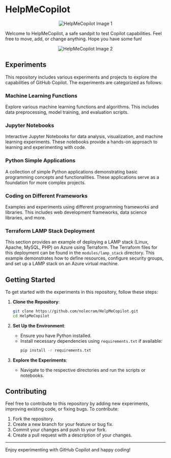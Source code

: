 # HelpMeCopilot

<p align="center">
    <img src="https://github.com/nolecram/HelpMeCopilot/blob/main/1.png" alt="HelpMeCopilot Image 1" />
</p>

Welcome to HelpMeCopilot, a safe sandpit to test Copilot capabilities. Feel free to move, add, or change anything. Hope you have some fun!

<p align="center">
    <img src="https://github.com/nolecram/HelpMeCopilot/blob/main/2.png" alt="HelpMeCopilot Image 2" />
</p>

## Experiments

This repository includes various experiments and projects to explore the capabilities of GitHub Copilot. The experiments are categorized as follows:

### Machine Learning Functions
Explore various machine learning functions and algorithms. This includes data preprocessing, model training, and evaluation scripts.

### Jupyter Notebooks
Interactive Jupyter Notebooks for data analysis, visualization, and machine learning experiments. These notebooks provide a hands-on approach to learning and experimenting with code.

### Python Simple Applications
A collection of simple Python applications demonstrating basic programming concepts and functionalities. These applications serve as a foundation for more complex projects.

### Coding on Different Frameworks
Examples and experiments using different programming frameworks and libraries. This includes web development frameworks, data science libraries, and more.

### Terraform LAMP Stack Deployment
This section provides an example of deploying a LAMP stack (Linux, Apache, MySQL, PHP) on Azure using Terraform. The Terraform files for this deployment can be found in the `modules/lamp_stack` directory. This example demonstrates how to define resources, configure security groups, and set up a LAMP stack on an Azure virtual machine.

## Getting Started

To get started with the experiments in this repository, follow these steps:

1. **Clone the Repository**:
    ```sh
    git clone https://github.com/nolecram/HelpMeCopilot.git
    cd HelpMeCopilot
    ```

2. **Set Up the Environment**:
    - Ensure you have Python installed.
    - Install necessary dependencies using `requirements.txt` if available:
      ```sh
      pip install -r requirements.txt
      ```

3. **Explore the Experiments**:
    - Navigate to the respective directories and run the scripts or notebooks.

## Contributing

Feel free to contribute to this repository by adding new experiments, improving existing code, or fixing bugs. To contribute:

1. Fork the repository.
2. Create a new branch for your feature or bug fix.
3. Commit your changes and push to your fork.
4. Create a pull request with a description of your changes.

---

Enjoy experimenting with GitHub Copilot and happy coding!
